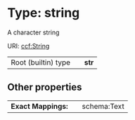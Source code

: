 
# Type: string

A character string

URI: [ccf:String](http://purl.org/ccf/String)

|  |  |  |
| --- | --- | --- |
| Root (builtin) type | | **str** |

## Other properties

|  |  |  |
| --- | --- | --- |
| **Exact Mappings:** | | schema:Text |
